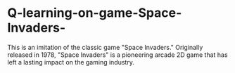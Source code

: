 # Q-learning-on-game-Space-Invaders-
This is an imitation of the classic game "Space Invaders." Originally released in 1978, "Space Invaders" is a pioneering arcade 2D game that has left a lasting impact on the gaming industry. 

